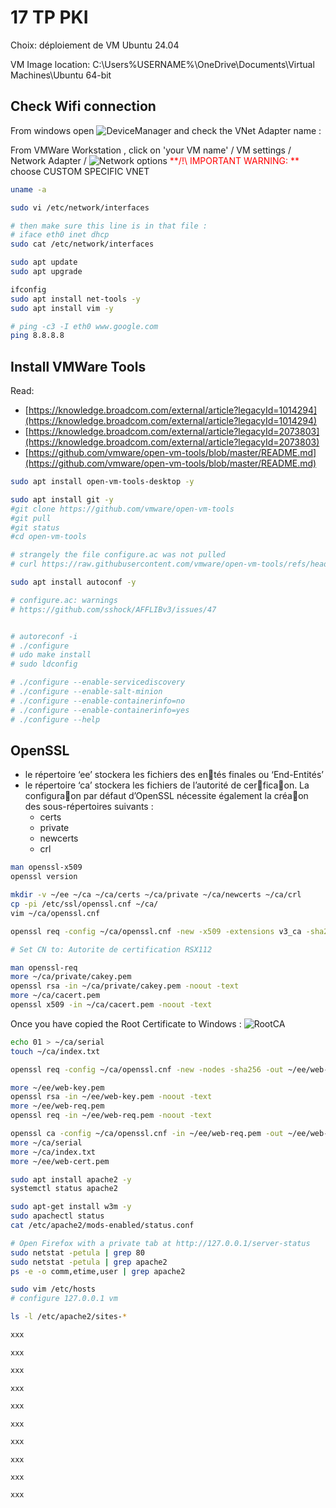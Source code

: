 
# 17 TP PKI

Choix: déploiement de VM Ubuntu 24.04

VM Image location:
C:\Users\%USERNAME%\OneDrive\Documents\Virtual Machines\Ubuntu 64-bit

## Check Wifi connection

From windows open ![DeviceManager](./DeviceManager.png) and check the VNet Adapter name :


From VMWare Workstation , click on 'your VM name'  / VM settings / Network Adapter / ![Network options](./VMWare_Network_custom_specific_VNet.png)
<span style="color:red">**/!\ IMPORTANT WARNING: **</span> choose CUSTOM SPECIFIC VNET

```bash
uname -a

sudo vi /etc/network/interfaces 

# then make sure this line is in that file :
# iface eth0 inet dhcp
sudo cat /etc/network/interfaces

sudo apt update
sudo apt upgrade

ifconfig
sudo apt install net-tools -y
sudo apt install vim -y

# ping -c3 -I eth0 www.google.com
ping 8.8.8.8

```


## Install VMWare Tools

Read:
- [https://knowledge.broadcom.com/external/article?legacyId=1014294](https://knowledge.broadcom.com/external/article?legacyId=1014294)
- [https://knowledge.broadcom.com/external/article?legacyId=2073803](https://knowledge.broadcom.com/external/article?legacyId=2073803)
- [https://github.com/vmware/open-vm-tools/blob/master/README.md](https://github.com/vmware/open-vm-tools/blob/master/README.md)

```bash
sudo apt install open-vm-tools-desktop -y

sudo apt install git -y
#git clone https://github.com/vmware/open-vm-tools
#git pull
#git status
#cd open-vm-tools

# strangely the file configure.ac was not pulled
# curl https://raw.githubusercontent.com/vmware/open-vm-tools/refs/heads/master/open-vm-tools/configure.ac

sudo apt install autoconf -y

# configure.ac: warnings
# https://github.com/sshock/AFFLIBv3/issues/47


# autoreconf -i
# ./configure
# udo make install
# sudo ldconfig

# ./configure --enable-servicediscovery
# ./configure --enable-salt-minion
# ./configure --enable-containerinfo=no
# ./configure --enable-containerinfo=yes
# ./configure --help

```
## OpenSSL

- le répertoire ‘ee’ stockera les fichiers des en􀆟tés finales ou ‘End-Entités’
- le répertoire ‘ca’ stockera les fichiers de l’autorité de cer􀆟fica􀆟on. La configura􀆟on par défaut d’OpenSSL nécessite également la créa􀆟on des sous-répertoires suivants : 
    - certs
    - private
    - newcerts
    - crl

```bash
man openssl-x509
openssl version

mkdir -v ~/ee ~/ca ~/ca/certs ~/ca/private ~/ca/newcerts ~/ca/crl
cp -pi /etc/ssl/openssl.cnf ~/ca/
vim ~/ca/openssl.cnf
```

```bash
openssl req -config ~/ca/openssl.cnf -new -x509 -extensions v3_ca -sha256 -newkey rsa:4096 -keyout ~/ca/private/cakey.pem -out ~/ca/cacert.pem -days 3650

# Set CN to: Autorite de certification RSX112

man openssl-req
more ~/ca/private/cakey.pem
openssl rsa -in ~/ca/private/cakey.pem -noout -text
more ~/ca/cacert.pem
openssl x509 -in ~/ca/cacert.pem -noout -text

```
Once you have copied the Root Certificate to Windows :
![RootCA](./cacert_on_windows.png)


```bash
echo 01 > ~/ca/serial
touch ~/ca/index.txt

openssl req -config ~/ca/openssl.cnf -new -nodes -sha256 -out ~/ee/web-req.pem -keyout ~/ee/web-key.pem -addext "subjectAltName = DNS:vm"

more ~/ee/web-key.pem
openssl rsa -in ~/ee/web-key.pem -noout -text
more ~/ee/web-req.pem
openssl req -in ~/ee/web-req.pem -noout -text

openssl ca -config ~/ca/openssl.cnf -in ~/ee/web-req.pem -out ~/ee/web-cert.pem
more ~/ca/serial
more ~/ca/index.txt
more ~/ee/web-cert.pem

```

```bash
sudo apt install apache2 -y
systemctl status apache2

sudo apt-get install w3m -y
sudo apachectl status
cat /etc/apache2/mods-enabled/status.conf

# Open Firefox with a private tab at http://127.0.0.1/server-status
sudo netstat -petula | grep 80
sudo netstat -petula | grep apache2
ps -e -o comm,etime,user | grep apache2

sudo vim /etc/hosts
# configure 127.0.0.1 vm

ls -l /etc/apache2/sites-*

```


```bash
xxx
```

```console
xxx
```


```bash
xxx
```

```console
xxx
```


```bash
xxx
```

```console
xxx
```


```bash
xxx
```

```console
xxx
```


```bash
xxx
```

```console
xxx
```


